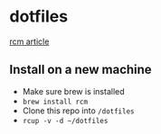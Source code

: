 # dotfiles

[rcm article](https://thoughtbot.com/blog/rcm-for-rc-files-in-dotfiles-repos)

## Install on a new machine

- Make sure brew is installed
- `brew install rcm`
- Clone this repo into `/dotfiles`
- `rcup -v -d ~/dotfiles`
